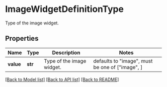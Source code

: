 # ImageWidgetDefinitionType

Type of the image widget.

## Properties

| Name      | Type    | Description               | Notes                                           |
| --------- | ------- | ------------------------- | ----------------------------------------------- |
| **value** | **str** | Type of the image widget. | defaults to "image", must be one of ["image", ] |

[[Back to Model list]](README.md#documentation-for-models) [[Back to API list]](README.md#documentation-for-api-endpoints) [[Back to README]](README.md)
